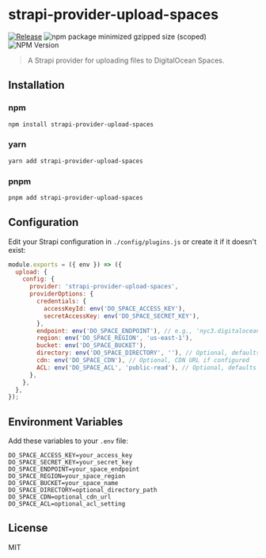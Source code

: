 # strapi-provider-upload-spaces

[![Release](https://github.com/johngerome/strapi-provider-upload-spaces/actions/workflows/release.yml/badge.svg)](https://github.com/johngerome/strapi-provider-upload-spaces/actions/workflows/release.yml)
![npm package minimized gzipped size (scoped)](https://img.shields.io/bundlejs/size/strapi-provider-upload-spaces%40latest)
![NPM Version](https://img.shields.io/npm/v/strapi-provider-upload-spaces)

> A Strapi provider for uploading files to DigitalOcean Spaces.


## Installation

### npm

```bash
npm install strapi-provider-upload-spaces
```

### yarn

```bash
yarn add strapi-provider-upload-spaces
```

### pnpm

```bash
pnpm add strapi-provider-upload-spaces
```

## Configuration

Edit your Strapi configuration in `./config/plugins.js` or create it if it doesn't exist:

```javascript
module.exports = ({ env }) => ({
  upload: {
    config: {
      provider: 'strapi-provider-upload-spaces',
      providerOptions: {
        credentials: {
          accessKeyId: env('DO_SPACE_ACCESS_KEY'),
          secretAccessKey: env('DO_SPACE_SECRET_KEY'),
        },
        endpoint: env('DO_SPACE_ENDPOINT'), // e.g., 'nyc3.digitaloceanspaces.com'
        region: env('DO_SPACE_REGION', 'us-east-1'),
        bucket: env('DO_SPACE_BUCKET'),
        directory: env('DO_SPACE_DIRECTORY', ''), // Optional, defaults to root
        cdn: env('DO_SPACE_CDN'), // Optional, CDN URL if configured
        ACL: env('DO_SPACE_ACL', 'public-read'), // Optional, defaults to 'public-read'
      },
    },
  },
});
```

## Environment Variables

Add these variables to your `.env` file:

```
DO_SPACE_ACCESS_KEY=your_access_key
DO_SPACE_SECRET_KEY=your_secret_key
DO_SPACE_ENDPOINT=your_space_endpoint
DO_SPACE_REGION=your_space_region
DO_SPACE_BUCKET=your_space_name
DO_SPACE_DIRECTORY=optional_directory_path
DO_SPACE_CDN=optional_cdn_url
DO_SPACE_ACL=optional_acl_setting
```

## License

MIT
